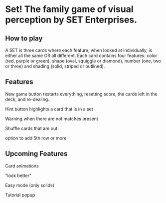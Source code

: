 Set! The family game of visual perception by SET Enterprises.
=================

How to play
-----------
A SET is three cards where each feature, when looked at individually, is either all the same OR all different. Each card contains four features: color (red, purple or green), shape (oval, squiggle or diamond), number (one, two or three) and shading (solid, striped or outlined).


Features
-----------
New game button restarts everything, resetting score, the cards left in the deck, and re-dealing.

Hint button highlights a card that is in a set

Warning when there are not matches present

Shuffle cards that are out

option to add 5th row or more


Upcoming Features
-----------
Card animations

"look better"

Easy mode (only solids)

Tutorial popup
